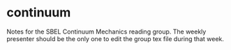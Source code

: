 # continuum
Notes for the SBEL Continuum Mechanics reading group.
The weekly presenter should be the only one to edit the group tex file during that week.
